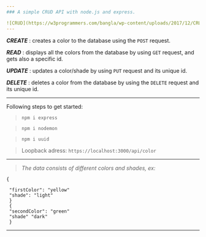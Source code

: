 ```yaml
---
### A simple CRUD API with node.js and express.

![CRUD](https://w3programmers.com/bangla/wp-content/uploads/2017/12/CRUD.png)
---
```

__*CREATE*__ : creates a color to the database using the ``POST`` request.

__*READ*__ : displays all the colors from the database by using ``GET`` request, and gets also a specific id.

__*UPDATE*__ : updates a color/shade by using ``PUT`` request and its unique id.

__*DELETE*__ : deletes a color from the database by using the ``DELETE`` request and its unique id.

---
Following steps to get started:

> ` npm i express `

> ` npm i nodemon `

>  ` npm i uuid `


> Loopback adress: `` https://localhost:3000/api/color ``

--- 

> *The data consists of different colors and shades, ex:*

```
{

 "firstColor": "yellow"
 "shade": "light"
 }
 {
 "secondColor": "green"
 "shade" "dark"
 }
```
----------------

